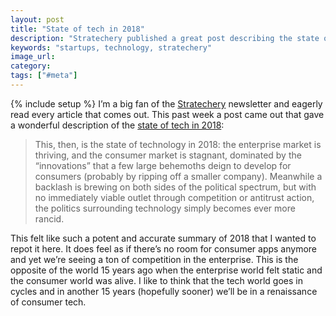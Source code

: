 ```yaml
---
layout: post
title: "State of tech in 2018"
description: "Stratechery published a great post describing the state of the tech world in 2018."
keywords: "startups, technology, stratechery"
image_url:
category:
tags: ["#meta"]
---
```

{% include setup %}
I’m a big fan of the [Stratechery](https://stratechery.com/) newsletter and eagerly read every article that comes out. This past week a post came out that gave a wonderful description of the [state of tech in 2018](https://stratechery.com/2018/the-state-of-technology-at-the-end-of-2018/):

> This, then, is the state of technology in 2018: the enterprise market is thriving, and the consumer market is stagnant, dominated by the “innovations” that a few large behemoths deign to develop for consumers (probably by ripping off a smaller company). Meanwhile a backlash is brewing on both sides of the political spectrum, but with no immediately viable outlet through competition or antitrust action, the politics surrounding technology simply becomes ever more rancid.

This felt like such a potent and accurate summary of 2018 that I wanted to repot it here. It does feel as if there’s no room for consumer apps anymore and yet we’re seeing a ton of competition in the enterprise. This is the opposite of the world 15 years ago when the enterprise world felt static and the consumer world was alive. I like to think that the tech world goes in cycles and in another 15 years (hopefully sooner) we’ll be in a renaissance of consumer tech.
